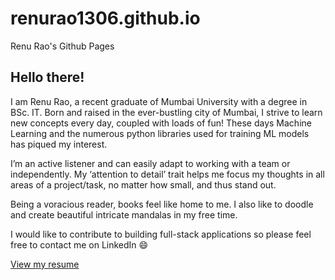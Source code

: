 # renurao1306.github.io
Renu Rao's Github Pages

## Hello there!
I am Renu Rao, a recent graduate of Mumbai University with a degree in BSc. IT. Born and raised in the ever-bustling city of Mumbai, I strive to learn new concepts every day, coupled with loads of fun! These days Machine Learning and the numerous python libraries used for training ML models has piqued my interest. 

I’m an active listener and can easily adapt to working with a team or independently. My ‘attention to detail’ trait helps me focus my thoughts in all areas of a project/task, no matter how small, and thus stand out. 

Being a voracious reader, books feel like home to me. I also like to doodle and create beautiful intricate mandalas in my free time. 

I would like to contribute to building full-stack applications so please feel free to contact me on LinkedIn 😄

[View my resume](https://renurao1306.github.io/hello.html)
